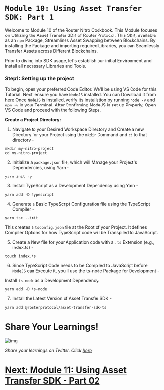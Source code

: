 # `Module 10: Using Asset Transfer SDK: Part 1`

Welcome to Module 10 of the Router Nitro Cookbook. This Module focuses on Utilizing the Asset Transfer SDK of Router Protocol. This SDK, available as an <code>npm</code> Package, Streamlines Asset Swapping between Blockchains. By installing the Package and importing required Libraries, you can Seamlessly Transfer Assets across Different Blockchains.

Prior to diving into SDK usage, let's establish our initial Environment and install all necessary Libraries and Tools.

### Step1: Setting up the project

To begin, open your preferred Code Editor. We'll be using VS Code for this Tutorial. Next, ensure you have <code>NodeJS</code> installed. You can Download it from [here](https://nodejs.org/en/download.)
Once <code>NodeJS</code> is installed, verify its installation by running <code>node -v</code> and <code>npm -v</code> in your Terminal. After Confirming NodeJS is set up Properly, Open VS Code and proceed with the following Steps.

**Create a Project Directory:**

1. Navigate to your Desired Workspace Directory and Create a new Directory for your Project using the <code>mkdir</code> Command and <code>cd</code> to that directory -

```
mkdir my-nitro-project
cd my-nitro-project
```

2. Initialize a <code>package.json</code> file, which will Manage your Project's Dependencies, using Yarn -

```
yarn init -y
```

3. Install TypeScript as a Development Dependency using Yarn -

```
yarn add -D typescript
```

4. Generate a Basic TypeScript Configuration file using the TypeScript Compiler -

```
yarn tsc --init
```

This creates a <code>tsconfig.json</code> file at the Root of your Project. It defines Compiler Options for how TypeScript code will be Transpiled to JavaScript.

5. Create a New file for your Application code with a <code>.ts</code> Extension (e.g., index.ts) -

```
touch index.ts
```

6. Since TypeScript Code needs to be Compiled to JavaScript before <code>NodeJS</code> can Execute it, you'll use the ts-node Package for Development -

Install <code>ts-node</code> as a Development Dependency:

```
yarn add -D ts-node
```

7. Install the Latest Version of Asset Transfer SDK -

```
yarn add @routerprotocol/asset-transfer-sdk-ts
```

# Share Your Learnings!

![img](https://github.com/router-resources/Router-Nitro-CookBook/assets/124175970/23258532-0dfa-407e-b695-2ed2eb39d1bc)


*Share your learnings on Twitter. Click [here](https://clicktotweet.com/1Jp38)* 

# [ Next: Module 11: Using Asset Transfer SDK - Part 02 ](Module11.md)
